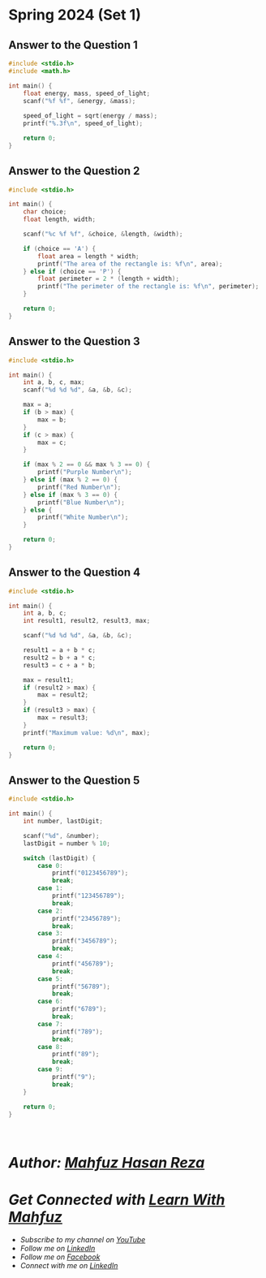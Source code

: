 # Spring 2024 (Set 1)

## Answer to the Question 1
```c
#include <stdio.h>
#include <math.h>

int main() {
    float energy, mass, speed_of_light;
    scanf("%f %f", &energy, &mass);
    
    speed_of_light = sqrt(energy / mass);
    printf("%.3f\n", speed_of_light);

    return 0;
}
```


## Answer to the Question 2

```c
#include <stdio.h>

int main() {
    char choice;
    float length, width;

    scanf("%c %f %f", &choice, &length, &width);

    if (choice == 'A') {
        float area = length * width;
        printf("The area of the rectangle is: %f\n", area);
    } else if (choice == 'P') {
        float perimeter = 2 * (length + width);
        printf("The perimeter of the rectangle is: %f\n", perimeter);
    }

    return 0;
}
```

## Answer to the Question 3  

```c
#include <stdio.h>

int main() {
    int a, b, c, max;
    scanf("%d %d %d", &a, &b, &c);

    max = a;
    if (b > max) {
        max = b;
    }
    if (c > max) {
        max = c;
    }

    if (max % 2 == 0 && max % 3 == 0) {
        printf("Purple Number\n");
    } else if (max % 2 == 0) {
        printf("Red Number\n");
    } else if (max % 3 == 0) {
        printf("Blue Number\n");
    } else {
        printf("White Number\n");
    }

    return 0;
}
```

## Answer to the Question 4  

```c
#include <stdio.h>

int main() {
    int a, b, c;
    int result1, result2, result3, max;

    scanf("%d %d %d", &a, &b, &c);

    result1 = a + b * c;
    result2 = b + a * c;
    result3 = c + a * b;

    max = result1;
    if (result2 > max) {
        max = result2;
    }
    if (result3 > max) {
        max = result3;
    }
    printf("Maximum value: %d\n", max);

    return 0;
}
```

## Answer to the Question 5  

```c
#include <stdio.h>

int main() {
    int number, lastDigit;

    scanf("%d", &number);
    lastDigit = number % 10;

    switch (lastDigit) {
        case 0:
            printf("0123456789");
            break;
        case 1:
            printf("123456789");
            break;
        case 2:
            printf("23456789");
            break;
        case 3:
            printf("3456789");
            break;
        case 4:
            printf("456789");
            break;
        case 5:
            printf("56789");
            break;
        case 6:
            printf("6789");
            break;
        case 7:
            printf("789");
            break;
        case 8:
            printf("89");
            break;
        case 9:
            printf("9");
            break;
    }

    return 0;
}
```

<br>

# _Author: [Mahfuz Hasan Reza](https://github.com/mahfuzhasanreza/)_
# _Get Connected with [Learn With Mahfuz](https://www.youtube.com/@learn-with-mahfuz)_
  - _Subscribe to my channel on [YouTube](https://www.youtube.com/@learn-with-mahfuz)_
  - _Follow me on [LinkedIn](https://www.linkedin.com/company/learn-with-mahfuz)_
  - _Follow me on [Facebook](https://www.facebook.com/LearnWithMahfuzLWM)_
  - _Connect with me on [LinkedIn](https://www.linkedin.com/in/mahfuzhasanreza/)_
